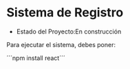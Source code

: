 <h1> Sistema de Registro</h1>

- Estado del Proyecto:En construcción
  
Para ejecutar el sistema, debes poner:

´´´npm install react´´´
